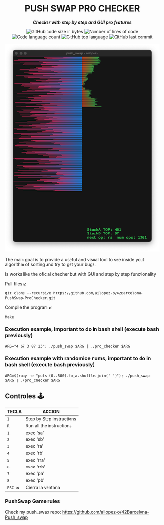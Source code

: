 <h1 align="center">
	PUSH SWAP PRO CHECKER
</h1>

<p align="center">
	<b><i>Checker with step by step and GUI pro features</i></b><br>
</p>

<p align="center">
	<img alt="GitHub code size in bytes" src="https://img.shields.io/github/languages/code-size/ailopez-o/42Barcelona-pushswap-prochecker?color=lightblue" />
	<img alt="Number of lines of code" src="https://img.shields.io/tokei/lines/github/ailopez-o/42Barcelona-pushswap-prochecker?color=critical" />
	<img alt="Code language count" src="https://img.shields.io/github/languages/count/ailopez-o/42Barcelona-pushswap-prochecker?color=yellow" />
	<img alt="GitHub top language" src="https://img.shields.io/github/languages/top/ailopez-o/42Barcelona-pushswap-prochecker?color=blue" />
	<img alt="GitHub last commit" src="https://img.shields.io/github/last-commit/ailopez-o/42Barcelona-pushswap-prochecker?color=green" />
</p>


<p align="center">
	<img src="https://github.com/ailopez-o/42Barcelona-PushSwap-ProChecker/blob/main/img/prochecker-ailopez-o.png?raw=true" />
</p>

The main goal is to provide a useful and visual tool to see inside yout algorithm of sorting and try to get your bugs.

Is works like the oficial checher but with GUI and step by step functionality

Pull files ↙️
```
git clone --recursive https://github.com/ailopez-o/42Barcelona-PushSwap-ProChecker.git
```
Compile the program ↙️

```
Make
```
### Execution example, important to do in bash shell (execute bash previously)
```
ARG="4 67 3 87 23"; ./push_swap $ARG | ./pro_checker $ARG
```

### Execution example with randomice nums, important to do in bash shell (execute bash previously)
```
ARG=$(ruby -e "puts (0..500).to_a.shuffle.join(' ')"); ./push_swap $ARG | ./pro_checker $ARG
```

## Controles 🕹

|TECLA|ACCION|
|---|---|
|`I`| Step by Step instructions|
|`R`| Run all the instructions|
|`1`| exec 'sa'|
|`2`| exec 'sb'|
|`3`| exec 'ra'|
|`4`| exec 'rb'|
|`5`| exec 'rra'|
|`6`| exec 'rrb'|
|`7`| exec 'pa'|
|`8`| exec 'pb'|
|`ESC ❌`|Cierra la ventana|


### PushSwap Game rules

Check my push_swap repo: https://github.com/ailopez-o/42Barcelona-Push_swap

